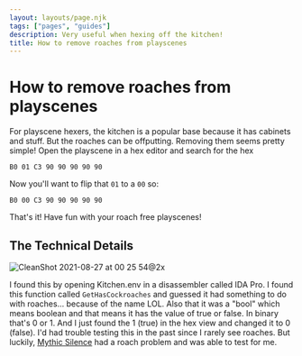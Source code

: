 ```yaml
---
layout: layouts/page.njk
tags: ["pages", "guides"]
description: Very useful when hexing off the kitchen!
title: How to remove roaches from playscenes
---
```


# How to remove roaches from playscenes

For playscene hexers, the kitchen is a popular base because it has cabinets and stuff. But the roaches can be offputting. Removing them seems pretty simple! Open the playscene in a hex editor and search for the hex 

```
B0 01 C3 90 90 90 90 90
```

Now you'll want to flip that `01` to a `00` so:

```
B0 00 C3 90 90 90 90 90
```

That's it! Have fun with your roach free playscenes!

## The Technical Details

![CleanShot 2021-08-27 at 00 25 54@2x](https://user-images.githubusercontent.com/1251094/131076349-d45a73c5-29cc-49d0-8768-8a36552e1516.jpg)

I found this by opening Kitchen.env in a disassembler called IDA Pro. I found this function called `GetHasCockroaches` and guessed it had something to do with roaches... because of the name LOL. Also that it was a "bool" which means boolean and that means it has the value of true or false. In binary that's 0 or 1. And I just found the 1 (true) in the hex view and changed it to 0 (false). I'd had trouble testing this in the past since I rarely see roaches. But luckily, [Mythic Silence](http://www.mythicsilence.com/malevolent/) had a roach problem and was able to test for me. 
